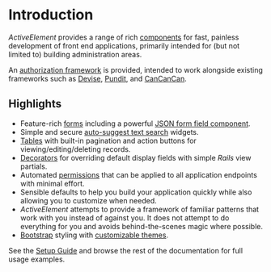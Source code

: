 # Introduction

_ActiveElement_ provides a range of rich [components](components.html) for fast, painless development of front end applications, primarily intended for (but not limited to) building administration areas.

An [authorization framework](access-control.html) is provided, intended to work alongside existing frameworks such as [Devise](https://github.com/heartcombo/devise), [Pundit](https://github.com/varvet/pundit), and [CanCanCan](https://github.com/CanCanCommunity/cancancan).

## Highlights

* Feature-rich [forms](components/forms.html) including a powerful [JSON form field component](components/form-fields/json.html).
* Simple and secure [auto-suggest text search](components/form-fields/text-search.html) widgets.
* [Tables](components/tables.html) with built-in pagination and action buttons for viewing/editing/deleting records.
* [Decorators](decorators.html) for overriding default display fields with simple _Rails_ view partials.
* Automated [permissions](access-control/authorization/permissions.html) that can be applied to all application endpoints with minimal effort.
* Sensible defaults to help you build your application quickly while also allowing you to customize when needed.
* _ActiveElement_ attempts to provide a framework of familiar patterns that work with you instead of against you. It does not attempt to do everything for you and avoids behind-the-scenes magic where possible.
* [Bootstrap](https://getbootstrap.com/) styling with [customizable themes](themes.html).

See the [Setup Guide](setup.html) and browse the rest of the documentation for full usage examples.
